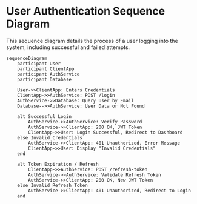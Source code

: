 # User Authentication Sequence Diagram

This sequence diagram details the process of a user logging into the system, including successful and failed attempts.

```mermaid
sequenceDiagram
    participant User
    participant ClientApp
    participant AuthService
    participant Database

    User->>ClientApp: Enters Credentials
    ClientApp->>AuthService: POST /login
    AuthService->>Database: Query User by Email
    Database-->>AuthService: User Data or Not Found

    alt Successful Login
        AuthService->>AuthService: Verify Password
        AuthService->>ClientApp: 200 OK, JWT Token
        ClientApp->>User: Login Successful, Redirect to Dashboard
    else Invalid Credentials
        AuthService->>ClientApp: 401 Unauthorized, Error Message
        ClientApp->>User: Display "Invalid Credentials"
    end

    alt Token Expiration / Refresh
        ClientApp->>AuthService: POST /refresh-token
        AuthService->>AuthService: Validate Refresh Token
        AuthService->>ClientApp: 200 OK, New JWT Token
    else Invalid Refresh Token
        AuthService->>ClientApp: 401 Unauthorized, Redirect to Login
    end
